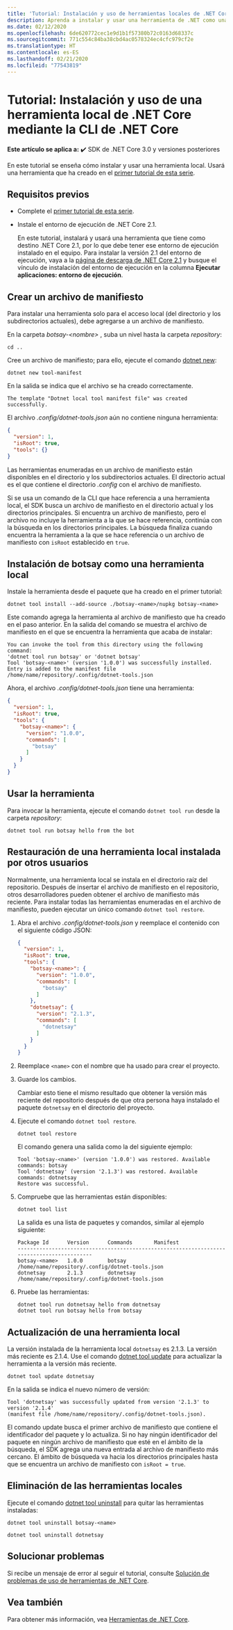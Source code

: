 ```yaml
---
title: 'Tutorial: Instalación y uso de herramientas locales de .NET Core'
description: Aprenda a instalar y usar una herramienta de .NET como una herramienta local.
ms.date: 02/12/2020
ms.openlocfilehash: 6de620772cec1e9d1b1f57380b72c0163d68337c
ms.sourcegitcommit: 771c554c84ba38cbd4ac0578324ec4cfc979cf2e
ms.translationtype: HT
ms.contentlocale: es-ES
ms.lasthandoff: 02/21/2020
ms.locfileid: "77543819"
---
```

# <a name="tutorial-install-and-use-a-net-core-local-tool-using-the-net-core-cli"></a>Tutorial: Instalación y uso de una herramienta local de .NET Core mediante la CLI de .NET Core

**Este artículo se aplica a:** ✔️ SDK de .NET Core 3.0 y versiones posteriores

En este tutorial se enseña cómo instalar y usar una herramienta local. Usará una herramienta que ha creado en el [primer tutorial de esta serie](global-tools-how-to-create.md).

## <a name="prerequisites"></a>Requisitos previos

* Complete el [primer tutorial de esta serie](global-tools-how-to-create.md).
* Instale el entorno de ejecución de .NET Core 2.1.

  En este tutorial, instalará y usará una herramienta que tiene como destino .NET Core 2.1, por lo que debe tener ese entorno de ejecución instalado en el equipo. Para instalar la versión 2.1 del entorno de ejecución, vaya a la [página de descarga de .NET Core 2.1](https://dotnet.microsoft.com/download/dotnet-core/2.1) y busque el vínculo de instalación del entorno de ejecución en la columna **Ejecutar aplicaciones: entorno de ejecución**.

## <a name="create-a-manifest-file"></a>Crear un archivo de manifiesto

Para instalar una herramienta solo para el acceso local (del directorio y los subdirectorios actuales), debe agregarse a un archivo de manifiesto. 

En la carpeta *botsay-\<nombre>* , suba un nivel hasta la carpeta *repository*:

```console
cd ..
```

Cree un archivo de manifiesto; para ello, ejecute el comando [dotnet new](dotnet-new.md):

```dotnetcli
dotnet new tool-manifest
```

En la salida se indica que el archivo se ha creado correctamente.

```console
The template "Dotnet local tool manifest file" was created successfully.
```

El archivo *.config/dotnet-tools.json* aún no contiene ninguna herramienta:

```json
{
  "version": 1,
  "isRoot": true,
  "tools": {}
}
```

Las herramientas enumeradas en un archivo de manifiesto están disponibles en el directorio y los subdirectorios actuales. El directorio actual es el que contiene el directorio *.config* con el archivo de manifiesto.

Si se usa un comando de la CLI que hace referencia a una herramienta local, el SDK busca un archivo de manifiesto en el directorio actual y los directorios principales. Si encuentra un archivo de manifiesto, pero el archivo no incluye la herramienta a la que se hace referencia, continúa con la búsqueda en los directorios principales. La búsqueda finaliza cuando encuentra la herramienta a la que se hace referencia o un archivo de manifiesto con `isRoot` establecido en `true`.

## <a name="install-botsay-as-a-local-tool"></a>Instalación de botsay como una herramienta local

Instale la herramienta desde el paquete que ha creado en el primer tutorial:

```dotnetcli
dotnet tool install --add-source ./botsay-<name>/nupkg botsay-<name>
```

Este comando agrega la herramienta al archivo de manifiesto que ha creado en el paso anterior. En la salida del comando se muestra el archivo de manifiesto en el que se encuentra la herramienta que acaba de instalar:

 ```console
 You can invoke the tool from this directory using the following command:
 'dotnet tool run botsay' or 'dotnet botsay'
 Tool 'botsay-<name>' (version '1.0.0') was successfully installed.
 Entry is added to the manifest file /home/name/repository/.config/dotnet-tools.json
 ```

Ahora, el archivo *.config/dotnet-tools.json* tiene una herramienta:

```json
{
  "version": 1,
  "isRoot": true,
  "tools": {
    "botsay-<name>": {
      "version": "1.0.0",
      "commands": [
        "botsay"
      ]
    }
  }
}
```

## <a name="use-the-tool"></a>Usar la herramienta

Para invocar la herramienta, ejecute el comando `dotnet tool run` desde la carpeta *repository*:

```dotnetcli
dotnet tool run botsay hello from the bot
```

## <a name="restore-a-local-tool-installed-by-others"></a>Restauración de una herramienta local instalada por otros usuarios

Normalmente, una herramienta local se instala en el directorio raíz del repositorio. Después de insertar el archivo de manifiesto en el repositorio, otros desarrolladores pueden obtener el archivo de manifiesto más reciente. Para instalar todas las herramientas enumeradas en el archivo de manifiesto, pueden ejecutar un único comando `dotnet tool restore`.

1. Abra el archivo *.config/dotnet-tools.json* y reemplace el contenido con el siguiente código JSON:

   ```json
   {
     "version": 1,
     "isRoot": true,
     "tools": {
       "botsay-<name>": {
         "version": "1.0.0",
         "commands": [
           "botsay"
         ]
       },
       "dotnetsay": {
         "version": "2.1.3",
         "commands": [
           "dotnetsay"
         ]
       }
     }
   }
   ```

1. Reemplace `<name>` con el nombre que ha usado para crear el proyecto.

1. Guarde los cambios.

   Cambiar esto tiene el mismo resultado que obtener la versión más reciente del repositorio después de que otra persona haya instalado el paquete `dotnetsay` en el directorio del proyecto. 

1. Ejecute el comando `dotnet tool restore`.

   ```dotnetcli
   dotnet tool restore
   ```

   El comando genera una salida como la del siguiente ejemplo:

   ```console
   Tool 'botsay-<name>' (version '1.0.0') was restored. Available commands: botsay
   Tool 'dotnetsay' (version '2.1.3') was restored. Available commands: dotnetsay
   Restore was successful.
   ```

1. Compruebe que las herramientas están disponibles:

   ```dotnetcli
   dotnet tool list
   ```

   La salida es una lista de paquetes y comandos, similar al ejemplo siguiente:

   ```console
   Package Id      Version      Commands       Manifest
   -------------------------------------------------------------------------------------------
   botsay-<name>   1.0.0        botsay         /home/name/repository/.config/dotnet-tools.json
   dotnetsay       2.1.3        dotnetsay      /home/name/repository/.config/dotnet-tools.json
   ```

1. Pruebe las herramientas:

   ```dotnetcli
   dotnet tool run dotnetsay hello from dotnetsay
   dotnet tool run botsay hello from botsay
   ```

## <a name="update-a-local-tool"></a>Actualización de una herramienta local

La versión instalada de la herramienta local `dotnetsay` es 2.1.3.  La versión más reciente es 2.1.4. Use el comando [dotnet tool update](dotnet-tool-update.md) para actualizar la herramienta a la versión más reciente.

```dotnetcli
dotnet tool update dotnetsay
```

En la salida se indica el nuevo número de versión:

```console
Tool 'dotnetsay' was successfully updated from version '2.1.3' to version '2.1.4'
(manifest file /home/name/repository/.config/dotnet-tools.json).
```

El comando update busca el primer archivo de manifiesto que contiene el identificador del paquete y lo actualiza. Si no hay ningún identificador del paquete en ningún archivo de manifiesto que esté en el ámbito de la búsqueda, el SDK agrega una nueva entrada al archivo de manifiesto más cercano. El ámbito de búsqueda va hacia los directorios principales hasta que se encuentra un archivo de manifiesto con `isRoot = true`.

## <a name="remove-local-tools"></a>Eliminación de las herramientas locales

Ejecute el comando [dotnet tool uninstall](dotnet-tool-uninstall.md) para quitar las herramientas instaladas:

```dotnetcli
dotnet tool uninstall botsay-<name>
```

```dotnetcli
dotnet tool uninstall dotnetsay
```

## <a name="troubleshoot"></a>Solucionar problemas

Si recibe un mensaje de error al seguir el tutorial, consulte [Solución de problemas de uso de herramientas de .NET Core](troubleshoot-usage-issues.md).

## <a name="see-also"></a>Vea también

Para obtener más información, vea [Herramientas de .NET Core](global-tools.md).
